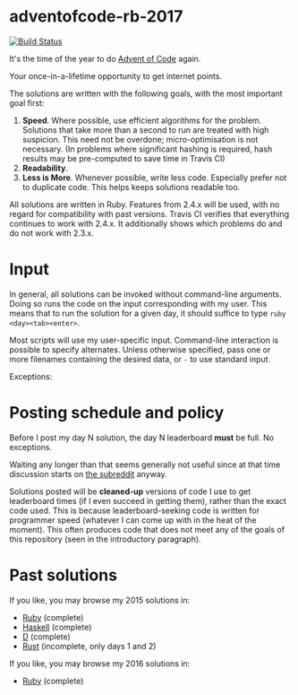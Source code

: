 # adventofcode-rb-2017

[![Build Status](https://travis-ci.org/petertseng/adventofcode-rb-2017.svg?branch=master)](https://travis-ci.org/petertseng/adventofcode-rb-2017)

It's the time of the year to do [Advent of Code](http://adventofcode.com) again.

Your once-in-a-lifetime opportunity to get internet points.

The solutions are written with the following goals, with the most important goal first:

1. **Speed**.
   Where possible, use efficient algorithms for the problem.
   Solutions that take more than a second to run are treated with high suspicion.
   This need not be overdone; micro-optimisation is not necessary.
   (In problems where significant hashing is required, hash results may be pre-computed to save time in Travis CI)
2. **Readability**.
3. **Less is More**.
   Whenever possible, write less code.
   Especially prefer not to duplicate code.
   This helps keeps solutions readable too.

All solutions are written in Ruby.
Features from 2.4.x will be used, with no regard for compatibility with past versions.
Travis CI verifies that everything continues to work with 2.4.x.
It additionally shows which problems do and do not work with 2.3.x.

# Input

In general, all solutions can be invoked without command-line arguments.
Doing so runs the code on the input corresponding with my user.
This means that to run the solution for a given day, it should suffice to type `ruby <day><tab><enter>`.

Most scripts will use my user-specific input.
Command-line interaction is possible to specify alternates.
Unless otherwise specified, pass one or more filenames containing the desired data, or `-` to use standard input.

Exceptions:

# Posting schedule and policy

Before I post my day N solution, the day N leaderboard **must** be full.
No exceptions.

Waiting any longer than that seems generally not useful since at that time discussion starts on [the subreddit](https://www.reddit.com/r/adventofcode) anyway.

Solutions posted will be **cleaned-up** versions of code I use to get leaderboard times (if I even succeed in getting them), rather than the exact code used.
This is because leaderboard-seeking code is written for programmer speed (whatever I can come up with in the heat of the moment).
This often produces code that does not meet any of the goals of this repository (seen in the introductory paragraph).

# Past solutions

If you like, you may browse my 2015 solutions in:
* [Ruby](https://github.com/petertseng/adventofcode-rb-2015) (complete)
* [Haskell](https://github.com/petertseng/adventofcode-hs-2015) (complete)
* [D](https://github.com/petertseng/adventofcode-d-2015) (complete)
* [Rust](https://github.com/petertseng/adventofcode-rs-2015) (incomplete, only days 1 and 2)

If you like, you may browse my 2016 solutions in:
* [Ruby](https://github.com/petertseng/adventofcode-rb-2016) (complete)
